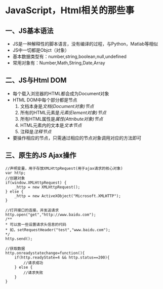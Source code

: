 # JavaScript，Html相关的那些事

## 一、JS基本语法

- JS是一种解释性的脚本语言，没有编译的过程，与Python，Matlab等相似
- JS中一切都是Objct（对象）
- 基本数据类型有：number,string,boolean,null,undefined
- 常用对象有：Number,Math,String,Date,Array

## 二、JS与Html DOM

- 每个载入浏览器的HTML都会成为Document对象
- HTML DOM中每个部分都是节点
    1. 文档本身是*文档(Document对象)节点*
    2. 所有的HTML元素是*元素(Element对象)节点* 
    3. 所有HTML属性是*属性(Attribute对象)节点*
    4. HTML元素内的文本是*文本节点*
    5. 注释是*注释节点*
- 要操作相应的节点，只需通过相应的节点对象调用对应的方法即可

## 三、原生的JS Ajax操作

    //声明变量，用于存放XMLHttpRequest(用于ajax请求的核心对象)
    var http;
    //创建对象
    if(window.XMLHttpRequest) {
        _http = new XMLHttpRequest();
    } else {
        _http = new ActiveXObject("Microsoft.XMLHTTP");
    }

    //打开接口的连接，并发送请求
    http.open("get","http://www.baidu.com");
    /**
    * 可以放一些设置请求头信息的代码
    * 如，setRequestHeader("test","www.baidu.com"); 
    */
    http.send();

    //获取数据
    http.onreadystatechange=function(){
        if(http.readyState=4 && http.status==200){
            //请求成功
        } else {
            //请求失败
        }
    }